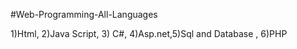 #Web-Programming-All-Languages

1)Html, 
2)Java Script, 3) C#, 4)Asp.net,5)Sql and Database , 6)PHP
